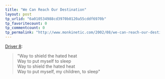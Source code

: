 ```yaml
---
title: "We Can Reach Our Destination"
layout: post
tp_urlid: "6a010534988cd3970b0120a55cddf6970b"
tp_favoritecount: 0
tp_commentcount: 0
tp_permalink: "http://www.monkinetic.com/2002/08/we-can-reach-our-destination.html"
---
```

<a href="http://www.geocities.com/mmeyer_hermann/Driver8.html">Driver 8</a>:
<blockquote>&quot;Way to shield the hated heat<br />
Way to put myself to sleep<br />
Way to shield the hated heat<br />
Way to put myself, my children, to sleep&quot;</blockquote>
